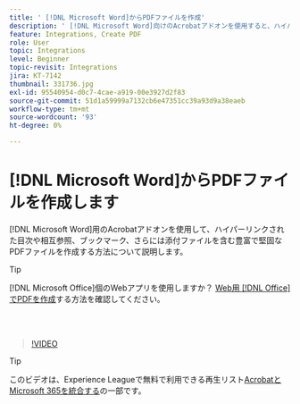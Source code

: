 ```yaml
---
title: ' [!DNL Microsoft Word]からPDFファイルを作成'
description: ' [!DNL Microsoft Word]向けのAcrobatアドオンを使用すると、ハイパーリンク化された目次や相互参照、ブックマーク、添付ファイルを含む、豊富で堅牢なPDFファイルを簡単に作成できます'
feature: Integrations, Create PDF
role: User
topic: Integrations
level: Beginner
topic-revisit: Integrations
jira: KT-7142
thumbnail: 331736.jpg
exl-id: 95540954-d0c7-4cae-a919-00e3927d2f83
source-git-commit: 51d1a59999a7132cb6e47351cc39a93d9a38eaeb
workflow-type: tm+mt
source-wordcount: '93'
ht-degree: 0%

---
```


# [!DNL Microsoft Word]からPDFファイルを作成します

[!DNL Microsoft Word]用のAcrobatアドオンを使用して、ハイパーリンクされた目次や相互参照、ブックマーク、さらには添付ファイルを含む豊富で堅固なPDFファイルを作成する方法について説明します。

>[!TIP]
>
>[!DNL Microsoft Office]個のWebアプリを使用しますか？ [Web用 [!DNL Office] でPDFを作成](../integrate/createofficeweb.md)する方法を確認してください。

<br> 

>[!VIDEO](https://video.tv.adobe.com/v/331736?quality=12&learn=on&hidetitle=true)

>[!TIP]
>
>このビデオは、Experience Leagueで無料で利用できる再生リスト[AcrobatとMicrosoft 365を統合する](https://experienceleague.adobe.com/en/playlists/acrobat-integrate-microsoft-365)の一部です。